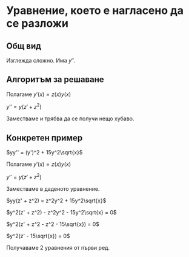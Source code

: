 # Уравнение, което е нагласено да се разложи

## Общ вид

Изглежда сложно.
Има $y''$.

## Алгоритъм за решаване

Полагаме $y'(x) = z(x)y(x)$

$y'' = y(z' + z^2)$

Заместваме и трябва да се получи нещо хубаво.

## Конкретен пример

$yy'' = (y')^2 + 15y^2\sqrt{x}$

Полагаме $y'(x) = z(x)y(x)$

$y'' = y(z' + z^2)$

Заместваме в даденото уравнение.

$yy(z' + z^2) = z^2y^2 + 15y^2\sqrt{x}$

$y^2(z' + z^2) - z^2y^2 - 15y^2\sqrt{x} = 0$

$y^2(z' + z^2 - z^2 - 15\sqrt{x}) = 0$

$y^2(z' - 15\sqrt{x}) = 0$

Получаваме 2 уравнения от първи ред.